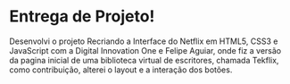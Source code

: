 # Entrega de Projeto!

Desenvolvi o projeto Recriando a Interface do Netflix em HTML5, CSS3  e JavaScript com a Digital Innovation One e Felipe Aguiar, onde fiz a versão da pagina inicial de uma biblioteca virtual de escritores, chamada Tekflix, como contribuição, alterei o layout e a interação dos botões.